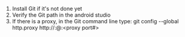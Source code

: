 1. Install Git if it's not done yet
2. Verify the Git path in the android studio
3. If there is a proxy, in the Git command line type:
	git config --global http.proxy http://<username>:<password>@<proxy server>:<proxy port#>
